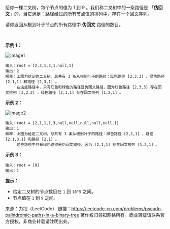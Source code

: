 给你一棵二叉树，每个节点的值为 1 到 9 。我们称二叉树中的一条路径是 「**伪回文**」的，当它满足：路径经过的所有节点值的排列中，存在一个回文序列。

请你返回从根到叶子节点的所有路径中 **伪回文** 路径的数目。

 

**示例 1：**

![image1](https://github.com/Zhenghao-Liu/LeetCode_problem-and-solution/blob/master/1457.二叉树中的伪回文路径/palindromic_paths_1.png)

```
输入：root = [2,3,1,3,1,null,1]
输出：2 
解释：上图为给定的二叉树。总共有 3 条从根到叶子的路径：红色路径 [2,3,3] ，绿色路径 [2,1,1] 和路径 [2,3,1] 。
     在这些路径中，只有红色和绿色的路径是伪回文路径，因为红色路径 [2,3,3] 存在回文排列 [3,2,3] ，绿色路径 [2,1,1] 存在回文排列 [1,2,1] 。
```
**示例 2：**

![image2](https://github.com/Zhenghao-Liu/LeetCode_problem-and-solution/blob/master/1457.二叉树中的伪回文路径/palindromic_paths_2.png)

```
输入：root = [2,1,1,1,3,null,null,null,null,null,1]
输出：1 
解释：上图为给定二叉树。总共有 3 条从根到叶子的路径：绿色路径 [2,1,1] ，路径 [2,1,3,1] 和路径 [2,1] 。
     这些路径中只有绿色路径是伪回文路径，因为 [2,1,1] 存在回文排列 [1,2,1] 。
```
**示例 3：**
```
输入：root = [9]
输出：1
```

**提示：**

* 给定二叉树的节点数目在 ```1``` 到 ```10^5``` 之间。
* 节点值在 ```1``` 到 ```9``` 之间。

来源：力扣（LeetCode）
链接：https://leetcode-cn.com/problems/pseudo-palindromic-paths-in-a-binary-tree
著作权归领扣网络所有。商业转载请联系官方授权，非商业转载请注明出处。
